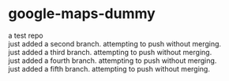 # google-maps-dummy
a test repo  
just added a second branch. attempting to push without merging.  
just added a third branch. attempting to push without merging.  
just added a fourth branch. attempting to push without merging.  
just added a fifth branch. attempting to push without merging.  